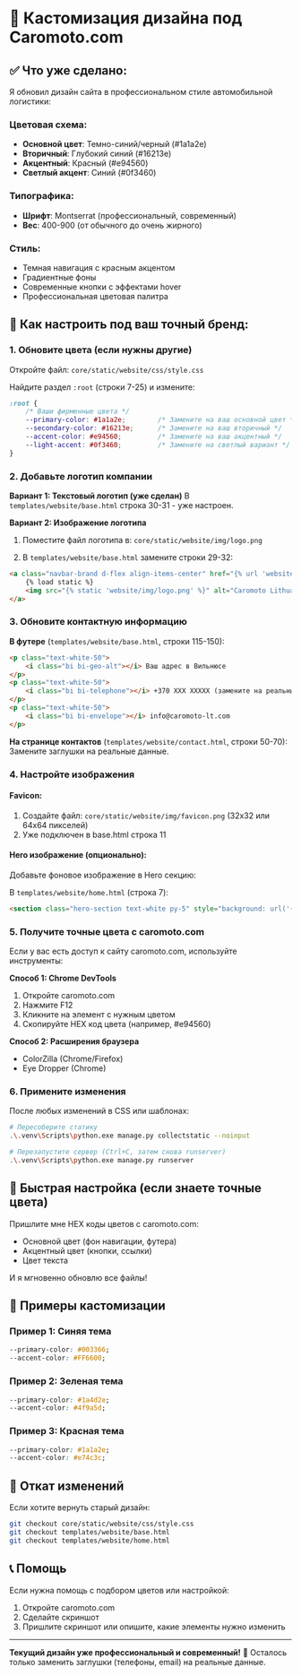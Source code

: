 # 🎨 Кастомизация дизайна под Caromoto.com

## ✅ Что уже сделано:

Я обновил дизайн сайта в профессиональном стиле автомобильной логистики:

### Цветовая схема:
- **Основной цвет**: Темно-синий/черный (#1a1a2e)
- **Вторичный**: Глубокий синий (#16213e)
- **Акцентный**: Красный (#e94560)
- **Светлый акцент**: Синий (#0f3460)

### Типографика:
- **Шрифт**: Montserrat (профессиональный, современный)
- **Вес**: 400-900 (от обычного до очень жирного)

### Стиль:
- Темная навигация с красным акцентом
- Градиентные фоны
- Современные кнопки с эффектами hover
- Профессиональная цветовая палитра

## 🔧 Как настроить под ваш точный бренд:

### 1. Обновите цвета (если нужны другие)

Откройте файл: `core/static/website/css/style.css`

Найдите раздел `:root` (строки 7-25) и измените:

```css
:root {
    /* Ваши фирменные цвета */
    --primary-color: #1a1a2e;        /* Замените на ваш основной цвет */
    --secondary-color: #16213e;      /* Замените на ваш вторичный */
    --accent-color: #e94560;         /* Замените на ваш акцентный */
    --light-accent: #0f3460;         /* Замените на светлый вариант */
}
```

### 2. Добавьте логотип компании

**Вариант 1: Текстовый логотип (уже сделан)**
В `templates/website/base.html` строка 30-31 - уже настроен.

**Вариант 2: Изображение логотипа**

1. Поместите файл логотипа в: `core/static/website/img/logo.png`

2. В `templates/website/base.html` замените строки 29-32:
```html
<a class="navbar-brand d-flex align-items-center" href="{% url 'website:home' %}">
    {% load static %}
    <img src="{% static 'website/img/logo.png' %}" alt="Caromoto Lithuania" height="45" class="me-2">
</a>
```

### 3. Обновите контактную информацию

**В футере** (`templates/website/base.html`, строки 115-150):
```html
<p class="text-white-50">
    <i class="bi bi-geo-alt"></i> Ваш адрес в Вильнюсе
</p>
<p class="text-white-50">
    <i class="bi bi-telephone"></i> +370 XXX XXXXX (замените на реальный)
</p>
<p class="text-white-50">
    <i class="bi bi-envelope"></i> info@caromoto-lt.com
</p>
```

**На странице контактов** (`templates/website/contact.html`, строки 50-70):
Замените заглушки на реальные данные.

### 4. Настройте изображения

#### Favicon:
1. Создайте файл: `core/static/website/img/favicon.png` (32x32 или 64x64 пикселей)
2. Уже подключен в base.html строка 11

#### Hero изображение (опционально):
Добавьте фоновое изображение в Hero секцию:

В `templates/website/home.html` (строка 7):
```html
<section class="hero-section text-white py-5" style="background: url('{% static 'website/img/hero-bg.jpg' %}') center/cover, var(--gradient-primary);">
```

### 5. Получите точные цвета с caromoto.com

Если у вас есть доступ к сайту caromoto.com, используйте инструменты:

**Способ 1: Chrome DevTools**
1. Откройте caromoto.com
2. Нажмите F12
3. Кликните на элемент с нужным цветом
4. Скопируйте HEX код цвета (например, #e94560)

**Способ 2: Расширения браузера**
- ColorZilla (Chrome/Firefox)
- Eye Dropper (Chrome)

### 6. Примените изменения

После любых изменений в CSS или шаблонах:

```bash
# Пересоберите статику
.\.venv\Scripts\python.exe manage.py collectstatic --noinput

# Перезапустите сервер (Ctrl+C, затем снова runserver)
.\.venv\Scripts\python.exe manage.py runserver
```

## 🎯 Быстрая настройка (если знаете точные цвета)

Пришлите мне HEX коды цветов с caromoto.com:
- Основной цвет (фон навигации, футера)
- Акцентный цвет (кнопки, ссылки)
- Цвет текста

И я мгновенно обновлю все файлы!

## 📸 Примеры кастомизации

### Пример 1: Синяя тема
```css
--primary-color: #003366;
--accent-color: #FF6600;
```

### Пример 2: Зеленая тема  
```css
--primary-color: #1a4d2e;
--accent-color: #4f9a5d;
```

### Пример 3: Красная тема
```css
--primary-color: #1a1a2e;
--accent-color: #e74c3c;
```

## 🔄 Откат изменений

Если хотите вернуть старый дизайн:

```bash
git checkout core/static/website/css/style.css
git checkout templates/website/base.html
git checkout templates/website/home.html
```

## 📞 Помощь

Если нужна помощь с подбором цветов или настройкой:
1. Откройте caromoto.com
2. Сделайте скриншот
3. Пришлите скриншот или опишите, какие элементы нужно изменить

---

**Текущий дизайн уже профессиональный и современный!** 🎨
Осталось только заменить заглушки (телефоны, email) на реальные данные.


